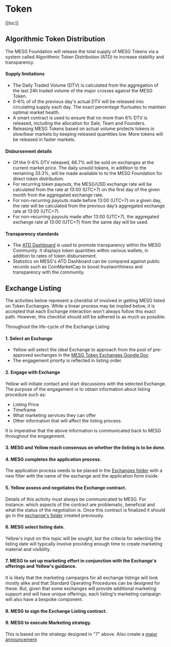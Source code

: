 # Token

[[toc]]

## Algorithmic Token Distribution
The MESG Foundation will release the total supply of MESG Tokens via a system called Algorithmic Token Distribution (ATD) to increase stability and transparency.

#### Supply limitations

- The Daily Traded Volume (DTV) is calculated from the aggregation of the last 24h traded volume of the major crosses against the MESG Token.
- 0-6% of of the previous day's actual DTV will be released into circulating supply each day. The exact percentage fluctuates to maintain optimal market health.
- A smart contract is used to ensure that no more than 6% DTV is released, including the allocation for Sale, Team and Founders.
- Releasing MESG Tokens based on actual volume protects tokens in slow/bear markets by keeping released quantities low. More tokens will be released in faster markets. 

#### Disbursement details

- Of the 0-6% DTV released, 66.7% will be sold on exchanges at the current market price. The daily unsold tokens, in addition to the remaining 33.3%, will be made available to to the MESG Foundation for direct token distribution.
- For recurring token payouts, the MESG/USD exchange rate will be calculated from the rate at 13:00 (UTC+7) on the first day of the given month from the aggregated exchange rate.
- For non-recurring payouts made before 13:00 (UTC+7) on a given day, the rate will be calculated from the previous day’s aggregated exchange rate at 13:00 (UTC+7).
- For non-recurring payouts made after 13:00 (UTC+7), the aggregated exchange rate at 13:00 (UTC+7) from the same day will be used.

#### Transparency standards

- The [ATD Dashboard](https://atd.mesg.com/) is used to promote transparency within the MESG Community. It displays token quantities within various wallets, in addition to rates of token disbursement. 
- Statistics on MESG's ATD Dashboard can be compared against public records such as CoinMarketCap to boost trustworthiness and transparency with the community.


## Exchange Listing
The activities below represent a checklist of involved in getting MESG listed on Token Exchanges.
While a linear process may be implied below, it is accepted that each Exchange interaction won't always follow this exact path. However, this checklist should still be adhered to as much as possible.

Throughout the life-cycle of the Exchange Listing 

####  1. Select an Exchange

-  Yellow will select the ideal Exchange to approach from the pool of pre-approved exchanges in the [MESG Token Exchanges Google Doc](https://docs.google.com/spreadsheets/d/1Ks4YaVGldGDJd73k9IcMx2EDUfKJiKZlHcLBfPDe3mA/edit#gid=0)
-  The engagement priority is reflected in listing order.

#### 2. Engage with Exchange

Yellow will initiate contact and start discussions with the selected Exchange. The purpose of the engagement is to obtain information about listing procedure such as: 

- Listing Price
- Timeframe
- What marketing services they can offer
- Other information that will affect the listing process.

It is imperative that the above information is communicated back to MESG throughout the engagement.

#### 3. MESG and Yellow reach consensus on whether the listing is to be done.

#### 4. MESG completes the application process.

The application process needs to be placed in the [Exchanges folder](https://drive.google.com/drive/folders/1iRfsJhYntvceBhZnALdW7ckImbSART7j) with a new filter with the name of the exchange and the application form inside

#### 5. Yellow assess and negotiates the Exchange contract. 

Details of this activity must always be communicated to MESG. For instance: which aspects of the contract are problematic, beneficial and what the status of the negotiation is. 
Once this contract is finalized it should go in the [exchange's folder](https://drive.google.com/drive/folders/1iRfsJhYntvceBhZnALdW7ckImbSART7j) created previously.

#### 6. MESG select listing date.

Yellow's input on this topic will be sought, but the criteria for selecting the listing date will typically involve providing enough time to create marketing material and visibility.

#### 7. MESG to set up marketing effort in conjunction with the Exchange's offerings and Yellow's guidance.

It is likely that the marketing campaigns for all exchange listings will look mostly alike and that Standard Operating Procedures can be designed for these. But, given that some exchanges will provide additional marketing support and will have unique offerings, each listing's marketing campaign will also have a bespoke component.

#### 8. MESG to sign the Exchange Listing contract.

#### 9. MESG to execute Marketing strategy.

This is based on the strategy designed in "7" above.
Also create a [major announcement](/marketing/#announcements-on-social-media)


